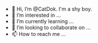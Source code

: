 - 👋 Hi, I’m @CatDok. I'm a shy boy.
- 👀 I’m interested in ...
- 🌱 I’m currently learning ...
- 💞️ I’m looking to collaborate on ...
- 📫 How to reach me ...

<!---
CatDok/CatDok is a ✨ special ✨ repository because its `README.md` (this file) appears on your GitHub profile.
You can click the Preview link to take a look at your changes.
--->
